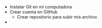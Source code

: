 - Instalar Git en mi computadora
- Crear cuenta en GitHub
	- Crear repositorio para subir mis archivo
-